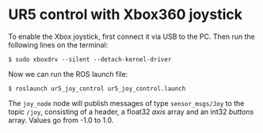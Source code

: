 # UR5 control with Xbox360 joystick

To enable the Xbox joystick, first connect it via USB to the PC. Then run the following lines on the terminal:

	$ sudo xboxdrv --silent --detach-kernel-driver

Now we can run the ROS launch file:

	$ roslaunch ur5_joy_control ur5_joy_control.launch
	
The `joy_node` node will publish messages of type `sensor_msgs/Joy` to the topic `/joy`, consisting of a header, a float32 *axis* array and an int32 *buttons* array. Values go from -1.0 to 1.0.

